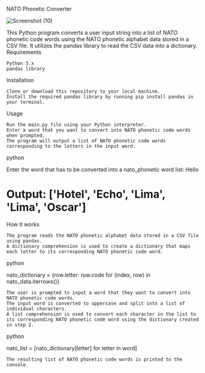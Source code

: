 NATO Phonetic Converter

![Screenshot (10)](https://user-images.githubusercontent.com/87391223/230646581-422a0993-4732-49d8-bb6f-f4d49f5341da.png)


This Python program converts a user input string into a list of NATO phonetic code words using the NATO phonetic alphabet data stored in a CSV file. It utilizes the pandas library to read the CSV data into a dictionary.
Requirements

    Python 3.x
    pandas library

Installation

    Clone or download this repository to your local machine.
    Install the required pandas library by running pip install pandas in your terminal.

Usage

    Run the main.py file using your Python interpreter.
    Enter a word that you want to convert into NATO phonetic code words when prompted.
    The program will output a list of NATO phonetic code words corresponding to the letters in the input word.

python

  Enter the word that has to be converted into a nato_phonetic word list: Hello
  # Output: ['Hotel', 'Echo', 'Lima', 'Lima', 'Oscar']

How it works

    The program reads the NATO phonetic alphabet data stored in a CSV file using pandas.
    A dictionary comprehension is used to create a dictionary that maps each letter to its corresponding NATO phonetic code word.

python

  nato_dictionary = {row.letter: row.code for (index, row) in nato_data.iterrows()}

    The user is prompted to input a word that they want to convert into NATO phonetic code words.
    The input word is converted to uppercase and split into a list of individual characters.
    A list comprehension is used to convert each character in the list to its corresponding NATO phonetic code word using the dictionary created in step 2.

python

  nato_list = [nato_dictionary[letter] for letter in word]

    The resulting list of NATO phonetic code words is printed to the console.
